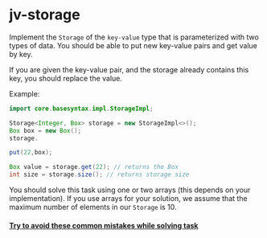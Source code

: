 # jv-storage

Implement the `Storage` of the `key-value` type that is parameterized with two types of data. 
You should be able to put new key-value pairs and get value by key.

If you are given the key-value pair, and the storage already contains this key, you should replace the value.

Example:

```java
import core.basesyntax.impl.StorageImpl;

Storage<Integer, Box> storage = new StorageImpl<>();
Box box = new Box();
storage.

put(22,box);

Box value = storage.get(22); // returns the Box
int size = storage.size(); // returns storage size
```
You should solve this task using one or two arrays (this depends on your implementation). 
If you use arrays for your solution, we assume that the maximum number of elements in our `Storage` is 10.

#### [Try to avoid these common mistakes while solving task](./checklist.md)
